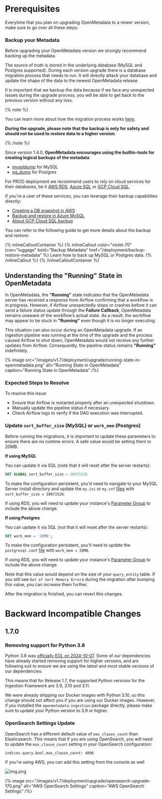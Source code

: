 # Prerequisites

Everytime that you plan on upgrading OpenMetadata to a newer version, make sure to go over all these steps:

### Backup your Metadata

Before upgrading your OpenMetadata version we strongly recommend backing up the metadata.

The source of truth is stored in the underlying database (MySQL and Postgres supported). During each version upgrade there
is a database migration process that needs to run. It will directly attack your database and update the shape of the
data to the newest OpenMetadata release.

It is important that we backup the data because if we face any unexpected issues during the upgrade process, 
you will be able to get back to the previous version without any loss.

{% note %}

You can learn more about how the migration process works [here](/deployment/upgrade/how-does-it-work).

**During the upgrade, please note that the backup is only for safety and should not be used to restore data to a higher version**.

{% /note %}

Since version 1.4.0, **OpenMetadata encourages using the builtin-tools for creating logical backups of the metadata**:

- [mysqldump](https://dev.mysql.com/doc/refman/8.0/en/mysqldump.html) for MySQL
- [pg_dump](https://www.postgresql.org/docs/current/app-pgdump.html) for Postgres

For PROD deployment we recommend users to rely on cloud services for their databases, be it [AWS RDS](https://docs.aws.amazon.com/rds/),
[Azure SQL](https://azure.microsoft.com/en-in/products/azure-sql/database) or [GCP Cloud SQL](https://cloud.google.com/sql/).

If you're a user of these services, you can leverage their backup capabilities directly:
- [Creating a DB snapshot in AWS](https://docs.aws.amazon.com/AmazonRDS/latest/UserGuide/USER_CreateSnapshot.html)
- [Backup and restore in Azure MySQL](https://learn.microsoft.com/en-us/azure/mysql/single-server/concepts-backup)
- [About GCP Cloud SQL backup](https://cloud.google.com/sql/docs/mysql/backup-recovery/backups)

You can refer to the following guide to get more details about the backup and restore:

{% inlineCalloutContainer %}
  {% inlineCallout
    color="violet-70"
    icon="luggage"
    bold="Backup Metadata"
    href="/deployment/backup-restore-metadata" %}
      Learn how to back up MySQL or Postgres data.
  {% /inlineCallout %}
{% /inlineCalloutContainer %}

## Understanding the "Running" State in OpenMetadata

In OpenMetadata, the **"Running"** state indicates that the OpenMetadata server has received a response from Airflow confirming that a workflow is in progress. However, if Airflow unexpectedly stops or crashes before it can send a failure status update through the **Failure Callback**, OpenMetadata remains unaware of the workflow’s actual state. As a result, the workflow may appear to be stuck in **"Running"** even though it is no longer executing.  

This situation can also occur during an OpenMetadata upgrade. If an ingestion pipeline was running at the time of the upgrade and the process caused Airflow to shut down, OpenMetadata would not receive any further updates from Airflow. Consequently, the pipeline status remains **"Running"** indefinitely.

{% image
  src="/images/v1.7/deployment/upgrade/running-state-in-openmetadata.png"
  alt="Running State in OpenMetadata"
  caption="Running State in OpenMetadata" /%}

### Expected Steps to Resolve
To resolve this issue:  
- Ensure that Airflow is restarted properly after an unexpected shutdown.  
- Manually update the pipeline status if necessary.  
- Check Airflow logs to verify if the DAG execution was interrupted.

### Update `sort_buffer_size` (MySQL) or `work_mem` (Postgres)

Before running the migrations, it is important to update these parameters to ensure there are no runtime errors.
A safe value would be setting them to 20MB.

**If using MySQL**

You can update it via SQL (note that it will reset after the server restarts):

```sql
SET GLOBAL sort_buffer_size = 20971520
```

To make the configuration persistent, you'd need to navigate to your MySQL Server install directory and update the
`my.ini` or `my.cnf` [files](https://dev.mysql.com/doc/refman/8.0/en/option-files.html) with `sort_buffer_size = 20971520`.

If using RDS, you will need to update your instance's [Parameter Group](https://docs.aws.amazon.com/AmazonRDS/latest/UserGuide/USER_WorkingWithParamGroups.html)
to include the above change.

**If using Postgres**

You can update it via SQL (not that it will reset after the server restarts):

```sql
SET work_mem = '20MB';
```

To make the configuration persistent, you'll need to update the `postgresql.conf` [file](https://www.postgresql.org/docs/9.3/config-setting.html)
with `work_mem = 20MB`.

If using RDS, you will need to update your instance's [Parameter Group](https://docs.aws.amazon.com/AmazonRDS/latest/UserGuide/USER_WorkingWithParamGroups.html)
to include the above change.

Note that this value would depend on the size of your `query_entity` table. If you still see `Out of Sort Memory Error`s
during the migration after bumping this value, you can increase them further.

After the migration is finished, you can revert this changes.

# Backward Incompatible Changes

## 1.7.0

### Removing support for Python 3.8

Python 3.8 was [officially EOL on 2024-10-07](https://devguide.python.org/versions/). Some of our dependencies have already
started removing support for higher versions, and are following suit to ensure we are using the latest and most stable
versions of our dependencies.

This means that for Release 1.7, the supported Python versions for the Ingestion Framework are 3.9, 3.10 and 3.11.

We were already shipping our Docker images with Python 3.10, so this change should not affect you if you are using our Docker images.
However, if you installed the `openmetadata-ingestion` package directly, please make sure to update your Python version to 3.9 or higher.

### OpenSearch Settings Update

OpenSearch has a different default value of `max_clause_count` than Elasticsearch. This means that if you are using OpenSearch, 
you will need to update the `max_clause_count` setting in your OpenSearch configuration:

```shell
indices.query.bool.max_clause_count: 4096
```

If you're using AWS, you can add this setting from the console as well

![img.png](/images/v1.7/deployment/upgrade/opensearch-upgrade-170.png)

{% image
src="/images/v1.7/deployment/upgrade/opensearch-upgrade-170.png"
alt="AWS OpenSearch Settings"
caption="AWS OpenSearch Settings" /%}

